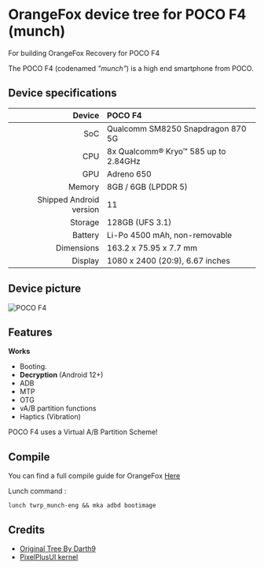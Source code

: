 # OrangeFox device tree for POCO F4 (munch)
For building OrangeFox Recovery for POCO F4

The POCO F4 (codenamed _"munch"_) is a high end smartphone from POCO.

## Device specifications

| Device       | POCO F4                                     |
| -----------: | :------------------------------------------ |
| SoC          | Qualcomm SM8250 Snapdragon 870 5G           |
| CPU          | 8x Qualcomm® Kryo™ 585 up to 2.84GHz        |
| GPU          | Adreno 650                                  |
| Memory       | 8GB / 6GB  (LPDDR 5)                        |
| Shipped Android version | 11                               |
| Storage      | 128GB  (UFS 3.1)                            |
| Battery      | Li-Po 4500 mAh, non-removable               |
| Dimensions   | 163.2 x 75.95 x 7.7 mm                       |
| Display      | 1080 x 2400 (20:9), 6.67 inches             |

## Device picture

![POCO F4](https://i01.appmifile.com/webfile/globalimg/pic/POCO-F4-BLACK!800x800!85.png)

## Features

**Works**

- Booting.
- **Decryption** (Android 12+)
- ADB
- MTP
- OTG
- vA/B partition functions
- Haptics (Vibration)

POCO F4 uses a Virtual A/B Partition Scheme!

## Compile

You can find a full compile guide for OrangeFox [Here](https://wiki.orangefox.tech/en/dev/building)

Lunch command :
```
lunch twrp_munch-eng && mka adbd bootimage
```



## Credits
- [Original Tree By Darth9](https://gitlab.com/OrangeFox/device/alioth)
- [PixelPlusUI kernel](https://github.com/PixelPlusUI-Devices/kernel_xiaomi_alioth)
